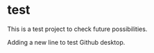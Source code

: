 # test

This is a test project to check future possibilities.

Adding a new line to test Github desktop.
